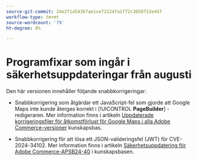 ```yaml
---
source-git-commit: 24a2f1a54367ae1ce72124fa1f72c3858713e447
workflow-type: tm+mt
source-wordcount: '79'
ht-degree: 0%

---
```

# Programfixar som ingår i säkerhetsuppdateringar från augusti

Den här versionen innehåller följande snabbkorrigeringar:

* Snabbkorrigering som åtgärdar ett JavaScript-fel som gjorde att Google Maps inte kunde återges korrekt i [!UICONTROL **PageBuilder**] -redigeraren. Mer information finns i artikeln [Uppdaterade korrigeringsfiler för åtkomstförlust för Google Maps i alla Adobe Commerce-versioner](https://experienceleague.adobe.com/en/docs/commerce-knowledge-base/kb/troubleshooting/site-down-or-unresponsive/revised-patches-for-google-maps-access-loss-on-all-adobe-commerce-versions) kunskapsbas.

<!--
ACP2E-3156
ACP2E-3157
ACP2E-3158
ACP2E-3159
-->

* Snabbkorrigering för att lösa ett JSON-valideringsfel (JWT) för CVE-2024-34102. Mer information finns i artikeln [Säkerhetsuppdatering för Adobe Commerce-APSB24-40](https://experienceleague.adobe.com/en/docs/commerce-knowledge-base/kb/troubleshooting/known-issues-patches-attached/security-update-available-for-adobe-commerce-apsb24-40-revised-to-include-isolated-patch-for-cve-2024-34102) i kunskapsbasen.

<!--
AC-12486
AC-12487
AC-12488
AC-12489
--->